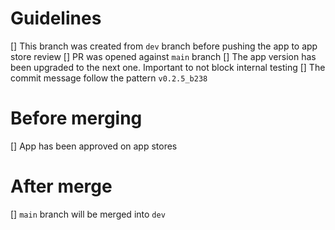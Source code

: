 
# Guidelines
[] This branch was created from `dev` branch before pushing the app to app store review
[] PR was opened against `main` branch
[] The app version has been upgraded to the next one. Important to not block internal testing
[] The commit message follow the pattern `v0.2.5_b238`

# Before merging
[] App has been approved on app stores

# After merge
[] `main` branch will be merged into `dev`
